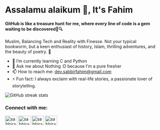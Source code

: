 # Assalamu alaikum 👋, It's Fahim
#### GitHub is like a treasure hunt for me, where every line of code is a gem waiting to be discovered💎🔍
Muslim, Balancing Tech and Reality with Finesse. Not your typical bookworm, but a keen enthusiast of history, Islam, thrilling adventures, and the beauty of poetry. 🌟

- 🌱 I’m currently learning C and Python 
- 💬 Ask me about Nothing :D because I'm a pure fresher 
- 📫 How to reach me: dev.sabbirfahim@gmail.com 
- ⚡ Fun fact:  I always exclaim with real-life stories, a passionate lover of storytelling.

![GitHub streak stats](https://streak-stats.demolab.com/?user=sabbirahmedfahim)  

<h3 align="left">Connect with me:</h3>
<p align="left">
<a href="https://twitter.com/sabbirahmed_f" target="blank"><img align="center" src="https://raw.githubusercontent.com/rahuldkjain/github-profile-readme-generator/master/src/images/icons/Social/twitter.svg" alt="sabbirahmed_f" height="30" width="40" /></a>
<a href="https://linkedin.com/in/sabbirahmedfahim" target="blank"><img align="center" src="https://raw.githubusercontent.com/rahuldkjain/github-profile-readme-generator/master/src/images/icons/Social/linked-in-alt.svg" alt="sabbirahmedfahim" height="30" width="40" /></a>
<a href="https://dribbble.com/sabbirahmedfahim" target="blank"><img align="center" src="https://raw.githubusercontent.com/rahuldkjain/github-profile-readme-generator/master/src/images/icons/Social/dribbble.svg" alt="sabbirahmedfahim" height="30" width="40" /></a>
<a href="https://www.youtube.com/@SabbirAhmed_F" target="blank"><img align="center" src="https://raw.githubusercontent.com/rahuldkjain/github-profile-readme-generator/master/src/images/icons/Social/youtube.svg" alt="sabbirahmed_f" height="30" width="40" /></a>
</p>
